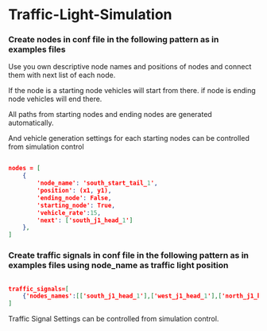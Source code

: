 # Traffic-Light-Simulation


### Create nodes in conf file in the following pattern as in examples files
Use you own descriptive node names and positions of nodes and connect them with next list of each node.

If the node is a starting node vehicles will start from there.
if node is ending node vehicles will end there.

All paths from starting nodes and ending nodes are generated automatically.

And vehicle generation settings for each starting nodes can be controlled from simulation control


```json

nodes = [
    {
        'node_name': 'south_start_tail_1',
        'position': (x1, y1),
        'ending_node': False,
        'starting_node': True,
        'vehicle_rate':15,
        'next': ['south_j1_head_1']
    },
]

```




### Create traffic signals in conf file in the following pattern as in examples files using node_name as traffic light position


```json

traffic_signals=[
    {'nodes_names':[['south_j1_head_1'],['west_j1_head_1'],['north_j1_head_1'],['east_j1_head_1']],'manual':False}
]

```

Traffic Signal Settings can be controlled from simulation control.
